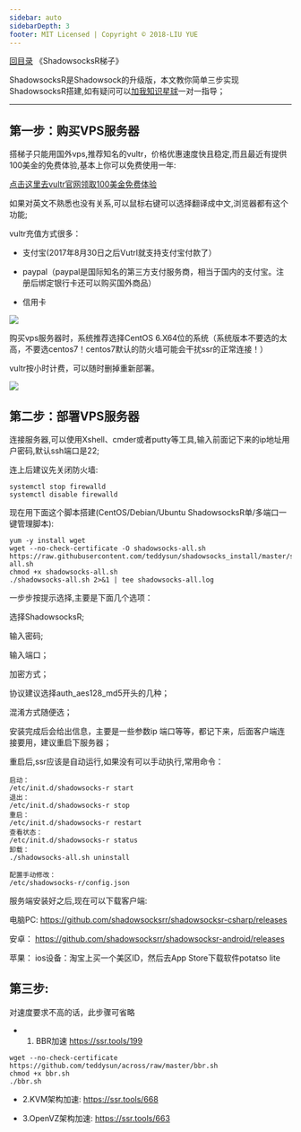 ```yaml
---
sidebar: auto
sidebarDepth: 3
footer: MIT Licensed | Copyright © 2018-LIU YUE
---
```


[回目录](/docs/software)  《ShadowsocksR梯子》

ShadowsocksR是Shadowsock的升级版，本文教你简单三步实现ShadowsocksR搭建,如有疑问可以[加我知识星球](https://t.zsxq.com/3BayjMb)一对一指导；

---

## 第一步：购买VPS服务器

搭梯子只能用国外vps,推荐知名的vultr，价格优惠速度快且稳定,而且最近有提供100美金的免费体验,基本上你可以免费使用一年:

[点击这里去vultr官网领取100美金免费体验](https://www.vultr.com/?ref=8491735-6G)

如果对英文不熟悉也没有关系,可以鼠标右键可以选择翻译成中文,浏览器都有这个功能;

vultr充值方式很多：

+ 支付宝(2017年8月30日之后Vutrl就支持支付宝付款了）

+ paypal（paypal是国际知名的第三方支付服务商，相当于国内的支付宝。注册后绑定银行卡还可以购买国外商品）

+ 信用卡

![](/docs/docs_image/software/network/vps/vultr01.png)

购买vps服务器时，系统推荐选择CentOS 6.X64位的系统（系统版本不要选的太高，不要选centos7！centos7默认的防火墙可能会干扰ssr的正常连接！）

vultr按小时计费，可以随时删掉重新部署。

![](/docs/docs_image/software/network/vps/vultr02.png)

## 第二步：部署VPS服务器

连接服务器,可以使用Xshell、cmder或者putty等工具,输入前面记下来的ip地址用户密码,默认ssh端口是22;

连上后建议先关闭防火墙:
```
systemctl stop firewalld
systemctl disable firewalld
```

现在用下面这个脚本搭建(CentOS/Debian/Ubuntu ShadowsocksR单/多端口一键管理脚本):

```
yum -y install wget
wget --no-check-certificate -O shadowsocks-all.sh https://raw.githubusercontent.com/teddysun/shadowsocks_install/master/shadowsocks-all.sh
chmod +x shadowsocks-all.sh
./shadowsocks-all.sh 2>&1 | tee shadowsocks-all.log
```

一步步按提示选择,主要是下面几个选项：

选择ShadowsocksR;

输入密码;

输入端口；

加密方式；

协议建议选择auth_aes128_md5开头的几种；

混淆方式随便选；

安装完成后会给出信息，主要是一些参数ip 端口等等，都记下来，后面客户端连接要用，建议重启下服务器；

重启后,ssr应该是自动运行,如果没有可以手动执行,常用命令：
```
启动：
/etc/init.d/shadowsocks-r start
退出：
/etc/init.d/shadowsocks-r stop
重启：
/etc/init.d/shadowsocks-r restart
查看状态：
/etc/init.d/shadowsocks-r status
卸载：
./shadowsocks-all.sh uninstall

配置手动修改：
/etc/shadowsocks-r/config.json
```

服务端安装好之后,现在可以下载客户端:

电脑PC: https://github.com/shadowsocksrr/shadowsocksr-csharp/releases

安卓：  https://github.com/shadowsocksrr/shadowsocksr-android/releases

苹果：  ios设备：淘宝上买一个美区ID，然后去App Store下载软件potatso lite

## 第三步:

对速度要求不高的话，此步骤可省略

+ 1. BBR加速
https://ssr.tools/199
```
wget --no-check-certificate https://github.com/teddysun/across/raw/master/bbr.sh
chmod +x bbr.sh
./bbr.sh
```

+ 2.KVM架构加速:
https://ssr.tools/668

+ 3.OpenVZ架构加速:
https://ssr.tools/663


